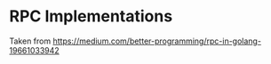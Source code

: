 # RPC Implementations

Taken from https://medium.com/better-programming/rpc-in-golang-19661033942


